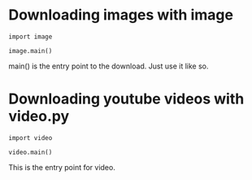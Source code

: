# Downloading images with image
```
import image

image.main()
```
main() is the entry point to the download. Just use it like so.

# Downloading youtube videos with video.py
```
import video

video.main()
```
This is the entry point for video.
